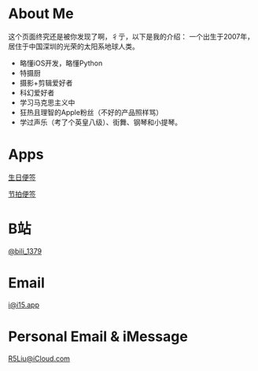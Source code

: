 # About Me

这个页面终究还是被你发现了啊，彳亍，以下是我的介绍：
一个出生于2007年，居住于中国深圳的光荣的太阳系地球人类。

+ 略懂iOS开发，略懂Python
+ 特摄厨
+ 摄影+剪辑爱好者
+ 科幻爱好者
+ 学习马克思主义中
+ 狂热且理智的Apple粉丝（不好的产品照样骂）
+ 学过声乐（考了个英皇八级）、街舞、钢琴和小提琴。

# Apps

[生日便签](https://apps.apple.com/app/id1499441985)

[节拍便签](https://apps.apple.com/app/id1566854024)

# B站
[@bili_1379](https://space.bilibili.com/477468459)

# Email
[i@i15.app](mailto:rrrrrlcd<i@i15.app>)

# Personal Email & iMessage
[R5Liu@iCloud.com](mailto:rrrrrlcd<r5liu@icloud.com>)
